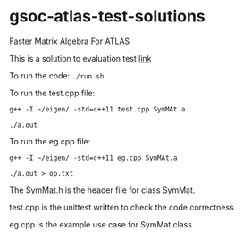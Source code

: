 # gsoc-atlas-test-solutions
Faster Matrix Algebra For ATLAS

This is a solution to evaluation test [link](https://github.com/StewMH/GSoC2018/blob/master/evaluation_test.pdf)

To run the code: `./run.sh`

To run the test.cpp file:

`g++ -I ~/eigen/ -std=c++11 test.cpp SymMAt.a`

`./a.out
`

To run the eg.cpp file:

`g++ -I ~/eigen/ -std=c++11 eg.cpp SymMAt.a`

`./a.out > op.txt`

The SymMat.h is the header file for class SymMat.

test.cpp is the unittest written to check the code correctness

eg.cpp is the example use case for SymMat class
